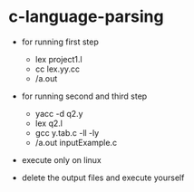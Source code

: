 # c-language-parsing


* for running first step
  * lex project1.l
  * cc lex.yy.cc
  * /a.out


* for running second and third step
  * yacc -d q2.y
  * lex q2.l
  * gcc y.tab.c -ll -ly 
  * /a.out inputExample.c


* execute only on linux 
* delete the output files and execute yourself
